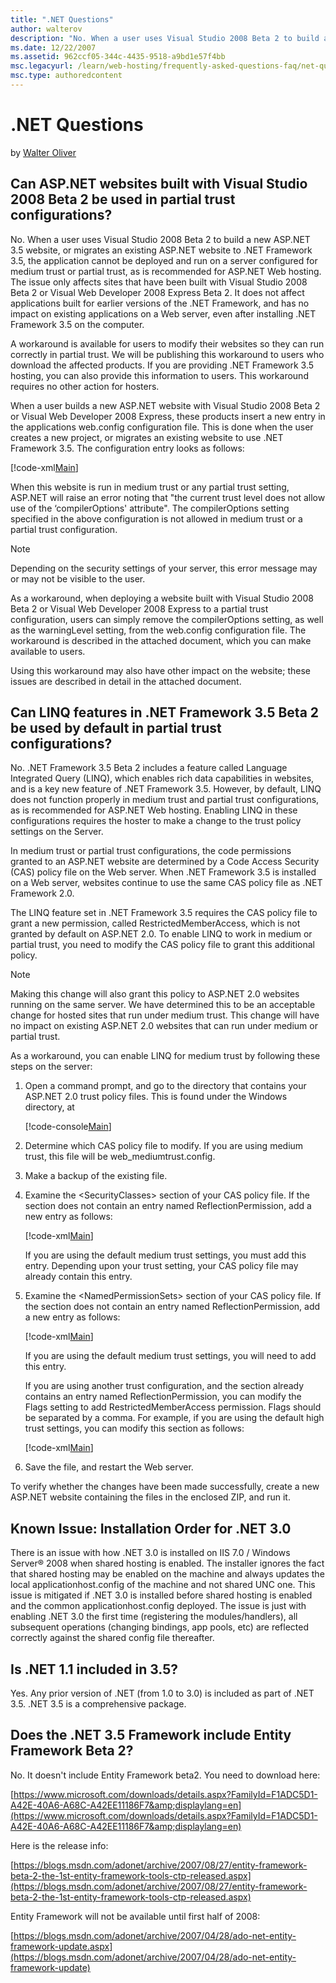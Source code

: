 ```yaml
---
title: ".NET Questions"
author: walterov
description: "No. When a user uses Visual Studio 2008 Beta 2 to build a new ASP.NET 3.5 website, or migrates an existing ASP.NET website to .NET Framework 3.5, the applica..."
ms.date: 12/22/2007
ms.assetid: 962ccf05-344c-4435-9518-a9bd1e57f4bb
msc.legacyurl: /learn/web-hosting/frequently-asked-questions-faq/net-questions
msc.type: authoredcontent
---
```

.NET Questions
====================
by [Walter Oliver](https://github.com/walterov)

## Can ASP.NET websites built with Visual Studio 2008 Beta 2 be used in partial trust configurations?

No. When a user uses Visual Studio 2008 Beta 2 to build a new ASP.NET 3.5 website, or migrates an existing ASP.NET website to .NET Framework 3.5, the application cannot be deployed and run on a server configured for medium trust or partial trust, as is recommended for ASP.NET Web hosting. The issue only affects sites that have been built with Visual Studio 2008 Beta 2 or Visual Web Developer 2008 Express Beta 2. It does not affect applications built for earlier versions of the .NET Framework, and has no impact on existing applications on a Web server, even after installing .NET Framework 3.5 on the computer.

A workaround is available for users to modify their websites so they can run correctly in partial trust. We will be publishing this workaround to users who download the affected products. If you are providing .NET Framework 3.5 hosting, you can also provide this information to users. This workaround requires no other action for hosters.

When a user builds a new ASP.NET website with Visual Studio 2008 Beta 2 or Visual Web Developer 2008 Express, these products insert a new entry in the applications web.config configuration file. This is done when the user creates a new project, or migrates an existing website to use .NET Framework 3.5. The configuration entry looks as follows:

[!code-xml[Main](net-questions/samples/sample1.xml)]

When this website is run in medium trust or any partial trust setting, ASP.NET will raise an error noting that "the current trust level does not allow use of the ‘compilerOptions' attribute". The compilerOptions setting specified in the above configuration is not allowed in medium trust or a partial trust configuration.

> [!NOTE]
> Depending on the security settings of your server, this error message may or may not be visible to the user.

As a workaround, when deploying a website built with Visual Studio 2008 Beta 2 or Visual Web Developer 2008 Express to a partial trust configuration, users can simply remove the compilerOptions setting, as well as the warningLevel setting, from the web.config configuration file. The workaround is described in the attached document, which you can make available to users.

Using this workaround may also have other impact on the website; these issues are described in detail in the attached document.

## Can LINQ features in .NET Framework 3.5 Beta 2 be used by default in partial trust configurations?

No. .NET Framework 3.5 Beta 2 includes a feature called Language Integrated Query (LINQ), which enables rich data capabilities in websites, and is a key new feature of .NET Framework 3.5. However, by default, LINQ does not function properly in medium trust and partial trust configurations, as is recommended for ASP.NET Web hosting. Enabling LINQ in these configurations requires the hoster to make a change to the trust policy settings on the Server.

In medium trust or partial trust configurations, the code permissions granted to an ASP.NET website are determined by a Code Access Security (CAS) policy file on the Web server. When .NET Framework 3.5 is installed on a Web server, websites continue to use the same CAS policy file as .NET Framework 2.0.

The LINQ feature set in .NET Framework 3.5 requires the CAS policy file to grant a new permission, called RestrictedMemberAccess, which is not granted by default on ASP.NET 2.0. To enable LINQ to work in medium or partial trust, you need to modify the CAS policy file to grant this additional policy.

> [!NOTE]
> Making this change will also grant this policy to ASP.NET 2.0 websites running on the same server. We have determined this to be an acceptable change for hosted sites that run under medium trust. This change will have no impact on existing ASP.NET 2.0 websites that can run under medium or partial trust.

As a workaround, you can enable LINQ for medium trust by following these steps on the server:

1. Open a command prompt, and go to the directory that contains your ASP.NET 2.0 trust policy files. This is found under the Windows directory, at  

    [!code-console[Main](net-questions/samples/sample2.cmd)]
2. Determine which CAS policy file to modify. If you are using medium trust, this file will be web\_mediumtrust.config.
3. Make a backup of the existing file.
4. Examine the &lt;SecurityClasses&gt; section of your CAS policy file. If the section does not contain an entry named ReflectionPermission, add a new entry as follows:  

    [!code-xml[Main](net-questions/samples/sample3.xml)]

   If you are using the default medium trust settings, you must add this entry. Depending upon your trust setting, your CAS policy file may already contain this entry.
5. Examine the &lt;NamedPermissionSets&gt; section of your CAS policy file. If the section does not contain an entry named ReflectionPermission, add a new entry as follows:  

    [!code-xml[Main](net-questions/samples/sample4.xml)]

    If you are using the default medium trust settings, you will need to add this entry.

    If you are using another trust configuration, and the section already contains an entry named ReflectionPermission, you can modify the Flags setting to add RestrictedMemberAccess permission. Flags should be separated by a comma. For example, if you are using the default high trust settings, you can modify this section as follows:

    [!code-xml[Main](net-questions/samples/sample5.xml)]
6. Save the file, and restart the Web server.

To verify whether the changes have been made successfully, create a new ASP.NET website containing the files in the enclosed ZIP, and run it.

## Known Issue: Installation Order for .NET 3.0

There is an issue with how .NET 3.0 is installed on IIS 7.0 / Windows Server® 2008 when shared hosting is enabled. The installer ignores the fact that shared hosting may be enabled on the machine and always updates the local applicationhost.config of the machine and not shared UNC one. This issue is mitigated if .NET 3.0 is installed before shared hosting is enabled and the common applicationhost.config deployed. The issue is just with enabling .NET 3.0 the first time (registering the modules/handlers), all subsequent operations (changing bindings, app pools, etc) are reflected correctly against the shared config file thereafter.

## Is .NET 1.1 included in 3.5?

Yes. Any prior version of .NET (from 1.0 to 3.0) is included as part of .NET 3.5. .NET 3.5 is a comprehensive package.

## Does the .NET 3.5 Framework include Entity Framework Beta 2?

No. It doesn't include Entity Framework beta2. You need to download here:

[https://www.microsoft.com/downloads/details.aspx?FamilyId=F1ADC5D1-A42E-40A6-A68C-A42EE11186F7&amp;displaylang=en](https://www.microsoft.com/downloads/details.aspx?FamilyId=F1ADC5D1-A42E-40A6-A68C-A42EE11186F7&amp;displaylang=en)

Here is the release info:

[https://blogs.msdn.com/adonet/archive/2007/08/27/entity-framework-beta-2-the-1st-entity-framework-tools-ctp-released.aspx](https://blogs.msdn.com/adonet/archive/2007/08/27/entity-framework-beta-2-the-1st-entity-framework-tools-ctp-released.aspx)

Entity Framework will not be available until first half of 2008:

[https://blogs.msdn.com/adonet/archive/2007/04/28/ado-net-entity-framework-update.aspx](https://blogs.msdn.com/adonet/archive/2007/04/28/ado-net-entity-framework-update)

